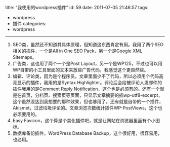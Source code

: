 title: "我使用的wordpress插件"
id: 59
date: 2011-07-05 21:46:57
tags: 
- wordpress
- 插件
categories: 
- wordpress
---

1.  SEO类，虽然还不知道其具体原理，但知道这东西肯定有用。我用了两个SEO相关的插件，一个是All in One SEO Pack，另一个是Google XML Sitemaps。
2.  广告类，这也用了两个一个是Post Layout，另一个是WP125，不过也可以用WP自带的小工具里面的文本来放些广告代码，我感觉这个更自然些。
3.  编辑、评论类，因为是个程序员，文章里面少不了代码，所以必须用个代码高亮显示的插件，我用的是Syntax Highlighter。评论后会给被评论人发邮件的插件我用的是Comment Reply Notification，这个也是必须有的。还有一个就是在首页，分档页、搜索页等页面，只显示文章摘要的插wp-utf8-excerpt，这个虽然没达到我想要的那种效果，但也够用了。还有就是自带的一个插件，Akismet，过滤垃圾评论的。文章浏览次数统计插件WP-PostViews，这个也必须要用的。
4.  Easy Favicon，这个算是个美化插件吧，就是让网站在浏览器里面有个小图标。
5.  数据库备份插件，WordPress Database Backup，这个很好用，很容易用，也必用。